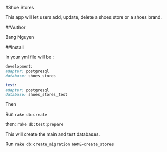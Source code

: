 #Shoe Stores

This app will let users add, update, delete a shoes store or a shoes brand.

##Author

Bang Nguyen

##Install

In your yml file will be :

```ruby
development:
adapter: postgresql
database: shoes_stores

test:
adapter: postgresql
database: shoes_stores_test
```

Then

Run ```rake db:create```

then:  ```rake db:test:prepare```

This will create the main and test databases.


Run ```rake db:create_migration NAME=create_stores```
